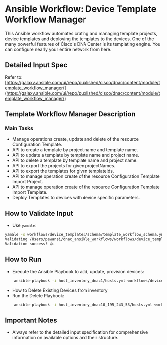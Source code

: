 # Ansible Workflow: Device Template Workflow Manager

This Ansible workflow automates crating and managing template projects, device templates and deploying the templates to the devices. One of the many powerful features of Cisco's DNA Center is its templating engine. You can configure nearly your entire network from here.

## Detailed Input Spec
Refer to: [https://galaxy.ansible.com/ui/repo/published/cisco/dnac/content/module/template_workflow_manager/](https://galaxy.ansible.com/ui/repo/published/cisco/dnac/content/module/template_workflow_manager/)

## Template Workflow Manager Description

### Main Tasks

*  Manage operations create, update and delete of the resource Configuration Template.
*    API to create a template by project name and template name.
*    API to update a template by template name and project name.
*    API to delete a template by template name and project name.
*    API to export the projects for given projectNames.
*    API to export the templates for given templateIds.
*    API to manage operation create of the resource Configuration Template Import Project.
*    API to manage operation create of the resource Configuration Template Import Template.
*  Deploy Templates to devices with device specific parameters.


## How to Validate Input

* Use `yamale`:

```bash
yamale -s workflows/device_templates/schema/template_workflow_schema.yml workflows/device_templates/vars/template_workflow_inputs.yml 
Validating /Users/pawansi/dnac_ansible_workflows/workflows/device_templates/vars/template_workflow_inputs.yml...
Validation success! 👍
```

## How to Run
* Execute the Ansible Playbook to add, update, provision devices:
```bash
    ansible-playbook -i host_inventory_dnac1/hosts.yml workflows/device_templates/playbook/template_workflow_playbook.yml --e VARS_FILE_PATH=../vars/template_workflow_inputs.yml
```

*  How to Delete Existing Devices from inventory
*  Run the Delete Playbook:
```bash
    ansible-playbook -i host_inventory_dnac10_195_243_53/hosts.yml workflows/device_templates/playbook/delete_template_workflow_playbook.yml --e VARS_FILE_PATH=../vars/template_workflow_inputs.yml
```
##  Important Notes
* Always refer to the detailed input specification for comprehensive information on available options and their structure.